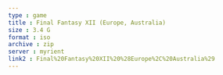 ```yaml
---
type : game
title : Final Fantasy XII (Europe, Australia)
size : 3.4 G
format : iso
archive : zip
server : myrient
link2 : Final%20Fantasy%20XII%20%28Europe%2C%20Australia%29
---
```

